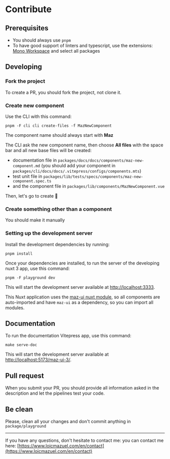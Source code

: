 # Contribute

## Prerequisites

- You should always use `pnpm`
- To have good support of linters and typescript, use the extensions: [Mono Workspace](https://marketplace.visualstudio.com/items?itemName=folke.vscode-monorepo-workspace) and select all packages

## Developing

### Fork the project

To create a PR, you should fork the project, not clone it.

### Create new component

Use the CLI with this command:

```shell
pnpm -F cli cli create-files -f MazNewComponent
```

The component name should always start with **Maz**

The CLI ask the new component name, then choose **All files** with the space bar and all new base files will be created: 
- documentation file in `packages/docs/docs/components/maz-new-component.md` (you should add your component in `packages/cli/docs/docs/.vitepress/configs/components.mts`)
- test unit file in `packages/lib/tests/specs/components/maz-new-component.spec.ts`
- and the component file in `packages/lib/components/MazNewComponent.vue`

Then, let's go to create 🙂

### Create something other than a component

You should make it manually

### Setting up the development server

Install the development dependencies by running:

```shell
pnpm install
```

Once your dependencies are installed, to run the server of the developing nuxt 3 app, use this command:

```shell
pnpm -F playground dev
```

This will start the development server available at [http://localhost:3333](http://localhost:3333).

This Nuxt application uses the [maz-ui nuxt module](https://louismazel.github.io/maz-ui-3/guide/nuxt), so all components are auto-imported and have `maz-ui` as a dependency, so you can import all modules.

## Documentation

To run the documentation Vitepress app, use this command:

```shell
make serve-doc
```

This will start the development server available at [http://localhost:5173/maz-ui-3/](http://localhost:5173/maz-ui-3/).

## Pull request

When you submit your PR, you should provide all information asked in the description and let the pipelines test your code.

## Be clean

Please, clean all your changes and don't commit anything in `package/playground`

--- 

If you have any questions, don't hesitate to contact me: you can contact me here: [https://www.loicmazuel.com/en/contact](https://www.loicmazuel.com/en/contact)
